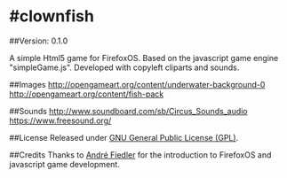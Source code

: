 #clownfish
=========

##Version: 0.1.0

A simple Html5 game for FirefoxOS. Based on the javascript game engine "simpleGame.js". Developed with copyleft cliparts and sounds.

##Images
http://opengameart.org/content/underwater-background-0
http://opengameart.org/content/fish-pack

##Sounds
http://www.soundboard.com/sb/Circus_Sounds_audio
https://www.freesound.org/

##License
Released under [GNU General Public License (GPL)](http://www.gnu.de/documents/gpl.en.html).

##Credits
Thanks to [André Fiedler](https://twitter.com/sonnenkiste) for the introduction to FirefoxOS and javascript game development.
